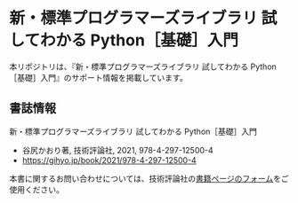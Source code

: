 # 新・標準プログラマーズライブラリ 試してわかる Python［基礎］入門

本リポジトリは、『新・標準プログラマーズライブラリ 試してわかる Python［基礎］入門』のサポート情報を掲載しています。

## 書誌情報

新・標準プログラマーズライブラリ 試してわかる Python［基礎］入門

* 谷尻かおり著, 技術評論社, 2021, 978-4-297-12500-4
* https://gihyo.jp/book/2021/978-4-297-12500-4

本書に関するお問い合わせについては、技術評論社の[書籍ページのフォーム](https://gihyo.jp/site/inquiry)をご使用ください。
